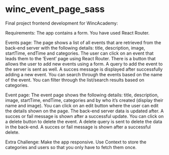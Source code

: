 # winc_event_page_sass
Final project frontend development for WincAcademy:

Requirements:
The app contains a form.
You have used React Router.

Events page:
The page shows a list of all events that are retrieved from the back-end server with the following details: title, description, image, startTime, endTime and categories.
The user can click on an event that leads them to the ‘Event’ page using React Router.
There is a button that allows the user to add new events using a form. 
A query to add the event to the server is sent as well.
A succes message is displayed after successfully adding a new event.
You can search through the events based on the name of the event.
You can filter through the list/search results based on categories.

Event page:
The event page shows the following details:  title, description, image, startTime, endTime, categories and by who it’s created (display their name and image).
You can click on an edit button where the user can edit the details shown on the page. 
The back-end server data is updated after.
A succes or fail message is shown after a successful update.
You can click on a delete button to delete the event.
A delete query is sent to delete the data in the back-end.
A succes or fail message is shown after a successful delete.

Extra Challenge:
Make the app responsive.
Use Context to store the categories and users so that you only have to fetch them once.


